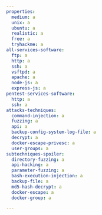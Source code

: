 ```yaml
---
properties:
  medium: a
  unix: a
  ubuntu: a
  realistic: a
  free: a
  tryhackme: a
all-services-software:
  ftp: a
  http: a
  ssh: a
  vsftpd: a
  apache: a
  node-js: a
  express-js: a
pentest-services-software:
  http: a
  ssh: a
attacks-techniques:
  command-injection: a
  fuzzing: a
  api: a
  backup-config-system-log-file: a
  decrypt: a
  docker-escape-privesc: a
  user-groups: a
subtechniques-spoiler:
  directory-fuzzing: a
  api-hacking: a
  parameter-fuzzing: a
  bash-execution-injection: a
  backup-file: a
  md5-hash-decrypt: a
  docker-escape: a
  docker-group: a

---
```


